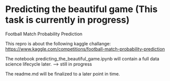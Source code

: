 # Predicting the beautiful game (This task is currently in progress)
Football Match Probability Prediction

This repro is about the following kaggle challange:
https://www.kaggle.com/competitions/football-match-probability-prediction


The notebook predicting_the_beautiful_game.ipynb will contain a full data science lifecycle later. --> still in progress


The readme.md will be finalized to a later point in time.
